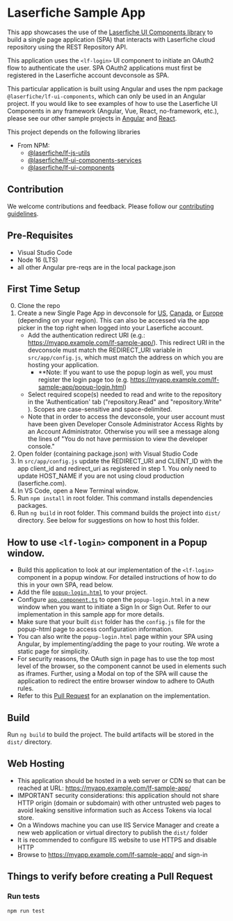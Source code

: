 <!--Copyright (c) Laserfiche.
Licensed under the MIT License. See LICENSE in the project root for license information.-->

# Laserfiche Sample App

This app showcases the use of the [Laserfiche UI Components library](https://developer.laserfiche.com) to build a single page application (SPA) that interacts with Laserfiche cloud repository using the REST Repository API.

This application uses the `<lf-login>` UI component to initiate an OAuth2 flow to authenticate the user. SPA OAuth2 applications must first be registered in the Laserfiche account devconsole as SPA.

This particular application is built using Angular and uses the npm package `@laserfiche/lf-ui-components`, which can only be used in an Angular project. If you would like to see examples of how to use the Laserfiche UI Components in any framework (Angular, Vue, React, no-framework, etc.), please see our other sample projects in [Angular](https://github.com/Laserfiche/lf-sample-OAuth-SPA-angular-cdn) and [React](https://github.com/Laserfiche/lf-sample-OAuth-SPA-react).


This project depends on the following libraries

- From NPM:
  - [@laserfiche/lf-js-utils](https://www.npmjs.com/package/@laserfiche/lf-js-utils)
  - [@laserfiche/lf-ui-components-services](https://www.npmjs.com/package/@laserfiche/lf-ui-components-services)
  - [@laserfiche/lf-ui-components](https://www.npmjs.com/package/@laserfiche/lf-ui-components)

## Contribution

We welcome contributions and feedback. Please follow our [contributing guidelines](./CONTRIBUTING.md).

## Pre-Requisites

- Visual Studio Code
- Node 16 (LTS)
- all other Angular pre-reqs are in the local package.json

## First Time Setup

0. Clone the repo
1. Create a new Single Page App in devconsole for [US](https://app.laserfiche.com/devconsole/apps), [Canada](https://app.laserfiche.ca/devconsole/apps), or [Europe](https://app.eu.laserfiche.com/devconsole/apps) (depending on your region). This can also be accessed via the app picker in the top right when logged into your Laserfiche account.
    - Add the authentication redirect URI (e.g.: <https://myapp.example.com/lf-sample-app/>). This redirect URI in the devconsole must match the REDIRECT_URI variable in `src/app/config.js`, which must match the address on which you are hosting your application.
       - **Note: If you want to use the popup login as well, you must register the login page too (e.g. <https://myapp.example.com/lf-sample-app/popup-login.html>)
   - Select required scope(s) needed to read and write to the repository in the 'Authentication' tab  ("repository.Read" and "repository.Write" ). Scopes are case-sensitive and space-delimited. 
   - Note that in order to access the devconsole, your user account must have been given Developer Console Administrator Access Rights by an Account Administrator. Otherwise you will see a message along the lines of "You do not have permission to view the developer console."
2. Open folder (containing package.json) with Visual Studio Code
3. In `src/app/config.js` update the REDIRECT_URI and CLIENT_ID with the app client_id and redirect_uri as registered in step 1. You only need to update HOST_NAME if you are not using cloud production (laserfiche.com).
4. In VS Code, open a New Terminal window.
5. Run `npm install` in root folder. This command installs dependencies packages.
6. Run `ng build` in root folder. This command builds the project into `dist/` directory. See below for suggestions on how to host this folder.

## How to use `<lf-login>` component in a Popup window. 
 - Build this application to look at our implementation of the `<lf-login>` component in a popup window. For detailed instructions of how to do this in your own SPA, read below. 
 - Add the file [`popup-login.html`](src/popup-login.html) to your project.
 - Configure [`app.component.ts`](src/app/app.component.ts) to open the `popup-login.html` in a new window when you want to initiate a Sign In or Sign Out. Refer to our implementation in this sample app for more details. 
 - Make sure that your built `dist` folder has the `config.js` file for the popup-html page to access configuration information. 
 - You can also write the `popup-login.html` page within your SPA using Angular, by implementing/adding the page to your routing. We wrote a static page for simplicity.
 - For security reasons, the OAuth sign in page has to use the top most level of the browser, so the component cannot be used in elements such as iframes. Further, using a Modal on top of the SPA will cause the application to redirect the entire browser window to adhere to OAuth rules.
 - Refer to this [Pull Request](https://github.com/Laserfiche/lf-sample-OAuth-SPA-angular-npm/pull/20) for an explanation on the implementation.
## Build

Run `ng build` to build the project. The build artifacts will be stored in the `dist/` directory.

## Web Hosting

- This application should be hosted in a web server or CDN so that can be reached at URL: <https://myapp.example.com/lf-sample-app/>
- IMPORTANT security considerations: this application should not share HTTP origin (domain or subdomain) with other untrusted web pages to avoid leaking sensitive information such as Access Tokens via local store.
- On a Windows machine you can use IIS Service Manager and create a new web application or virtual directory to publish the `dist/` folder
- It is recommended to configure IIS website to use HTTPS and disable HTTP
- Browse to <https://myapp.example.com/lf-sample-app/> and sign-in

## Things to verify before creating a Pull Request

### Run tests

```sh
npm run test
```
